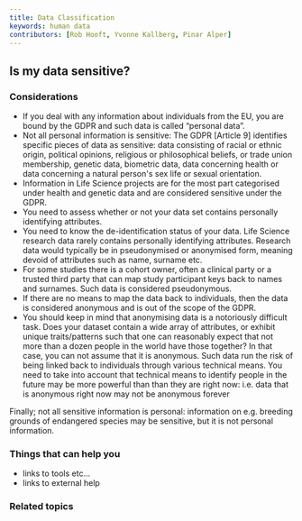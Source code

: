 ```yaml
---
title: Data Classification
keywords: human data
contributors: [Rob Hooft, Yvonne Kallberg, Pinar Alper]
---
```


## Is my data sensitive?

### Considerations

* If you deal with any information about individuals from the EU, you are bound by the GDPR and such data is called “personal data”. 
* Not all personal information is sensitive: The GDPR [Article 9] identifies specific pieces of data as sensitive: data consisting of racial or ethnic origin, political opinions, religious or philosophical beliefs, or trade union membership, genetic data, biometric data, data concerning health or data concerning a natural person's sex life or sexual orientation.  
* Information in Life Science projects are for the most part categorised under health and genetic data and are considered sensitive under the GDPR.
* You need to assess whether or not your data set contains personally identifying attributes. 
* You need to know the de-identification status of your data. Life Science research data rarely contains personally identifying attributes. Research data would typically be in pseudonymised or anonymised form, meaning devoid of attributes such as name, surname etc. 
* For some studies there is a cohort owner, often a clinical party or a trusted third party that can map study participant keys back to names and surnames. Such data is considered pseudonymous. 
* If there are no means to map the data back to individuals, then the data is considered anonymous and is out of the scope of the GDPR. 
* You should keep in mind that anonymising data is a notoriously difficult task. Does your dataset contain a wide array of attributes, or exhibit unique traits/patterns such that one can reasonably expect that not more than a dozen people in the world have those together? In that case, you can not assume that it is anonymous. Such data run the risk of being linked back to individuals through various technical means. You need to take into account that technical means to identify people in the future may be more powerful than than they are right now: i.e. data that is anonymous right now may not be anonymous forever

Finally; not all sensitive information is personal: information on e.g. breeding grounds of endangered species may be sensitive, but it is not personal information.

### Things that can help you

* links to tools etc...
* links to external help

### Related topics

